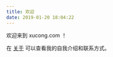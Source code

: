 ```yaml
---
title: 欢迎
date: 2019-01-20 18:04:22
---
```



欢迎来到 xucong.com ！

在 [关于](https://xucong.com/about) 可以查看我的自我介绍和联系方式。
